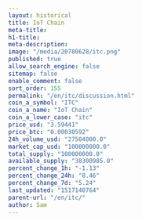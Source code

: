 ```yaml
---
layout: historical
title: IoT Chain
meta-title: 
h1-title: 
meta-description: 
image: "/media/20780628/itc.png"
published: true
allow_search_engine: false
sitemap: false
enable_comment: false
sort_order: 155
permalink: "/en/itc/discussion.html"
coin_a_symbol: "ITC"
coin_a_name: "IoT Chain"
coin_a_lower_case: "itc"
price_usd: "3.59441"
price_btc: "0.00030592"
24h_volume_usd: "27504000.0"
market_cap_usd: "100000000.0"
total_supply: "100000000.0"
available_supply: "38300985.0"
percent_change_1h: "-1.13"
percent_change_24h: "8.46"
percent_change_7d: "5.24"
last_updated: "1517140764"
parent-url: "/en/itc/"
author: Sam
---
```


